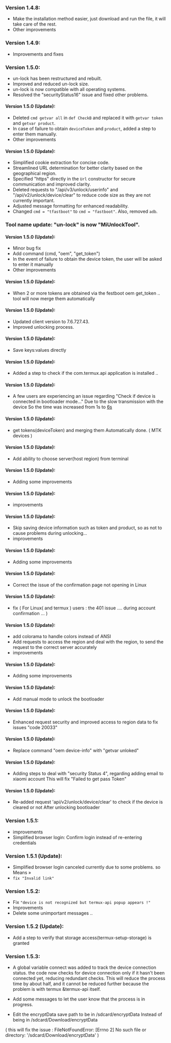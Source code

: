 ### Version 1.4.8:

- Make the installation method easier, just download and run the file, it will take care of the rest.
- Other improvements

### Version 1.4.9:

- Improvements and fixes

### Version 1.5.0:

- un-lock has been restructured and rebuilt.
- Improved and reduced un-lock size.
- un-lock is now compatible with all operating systems.
- Resolved the "securityStatus16" issue and fixed other problems.

#### Version 1.5.0 (Update):
- Deleted `cmd getvar all` in `def CheckB` and replaced it with `getvar token` and `getvar product`.
- In case of failure to obtain `deviceToken` and `product`, added a step to enter them manually.
- Other improvements

#### Version 1.5.0 (Update):
- Simplified cookie extraction for concise code.
- Streamlined URL determination for better clarity based on the geographical region.
- Specified "https" directly in the `Url` constructor for secure communication and improved clarity.
- Deleted requests to "/api/v3/unlock/userinfo" and "/api/v2/unlock/device/clear" to reduce code size as they are not currently important.
- Adjusted message formatting for enhanced readability.
- Changed `cmd = "tfastboot"` to `cmd = "fastboot"`. Also, removed `adb`.

### Tool name update: "un-lock" is now "MiUnlockTool".

#### Version 1.5.0 (Update):
- Minor bug fix
- Add command (cmd, "oem", "get_token")
- In the event of failure to obtain the device token, the user will be asked to enter it manually
- Other improvements

#### Version 1.5.0 (Update):
- When 2 or more tokens are obtained via the festboot oem get_token ..
tool will now merge them automatically

#### Version 1.5.0 (Update):
- Updated client version to 7.6.727.43.
- Improved unlocking process.

#### Version 1.5.0 (Update):
- Save keys:values ​​directly

#### Version 1.5.0 (Update):
- Added a step to check if the com.termux.api application is installed ..

#### Version 1.5.0 (Update):
- A few users are experiencing an issue regarding "Check if device is connected in bootloader mode..."
Due to the slow transmission with the device
So the time was increased from 1s to [6s](https://github.com/offici5l/MiUnlockTool/blob/main/MiUnlockTool.py#L112)

#### Version 1.5.0 (Update):
- get tokens(deviceToken) and merging them Automatically done. ( MTK devices )

#### Version 1.5.0 (Update):
- Add ability to choose server(host region) from terminal

#### Version 1.5.0 (Update):
- Adding some improvements

#### Version 1.5.0 (Update):
- improvements

#### Version 1.5.0 (Update):
- Skip saving device information such as token and product, so as not to cause problems during unlocking...
- improvements

#### Version 1.5.0 (Update):
- Adding some improvements

#### Version 1.5.0 (Update):
- Correct the issue of the confirmation page not opening in Linux

#### Version 1.5.0 (Update):
- fix ( For Linux( and termux ) users : the 401 issue .... during account confirmation ... )

#### Version 1.5.0 (Update):
- add colorama to handle colors instead of ANSI
- Add requests to access the region and deal with the region, to send the request to the correct server accurately
- improvements

#### Version 1.5.0 (Update):
- Adding some improvements

#### Version 1.5.0 (Update):
- Add manual mode to unlock the bootloader

#### Version 1.5.0 (Update):
- Enhanced request security and improved access to region data to fix issues "code 20033"

#### Version 1.5.0 (Update):
- Replace command "oem device-info" with "getvar unloked"

#### Version 1.5.0 (Update):
- Adding steps to deal with "security Status 4", regarding adding email to xiaomi account This will fix "Failed to get pass Token"

#### Version 1.5.0 (Update):
- Re-added request 'api/v2/unlock/device/clear' to check if the device is cleared or not After unlocking bootloader

### Version 1.5.1:
- improvements
- Simplified browser login: Confirm login instead of re-entering credentials

### Version 1.5.1 (Update):
- Simplified browser login canceled currently due to some problems. so Means »
- `fix "Invalid link"`

### Version 1.5.2:
- Fix `"device is not recognized but termux-api popup appears !"`
- Improvements
- Delete some unimportant messages ..

### Version 1.5.2 (Update):
- Add a step to verify that storage access(termux-setup-storage) is granted


### Version 1.5.3:
- A global variable connect was added to track the device connection status. the code now checks for device connection only if it hasn't been connected yet, reducing redundant checks.
This will reduce the process time by about half, and it cannot be reduced further because the problem is with termux &termux-api itself.

- Add some messages to let the user know that the process is in progress.


- Edit the encryptData save path to be in /sdcard/encryptData Instead of being in /sdcard/Download/encryptData

( this will fix the issue :
FileNotFoundError: [Errno 2] No such file or directory: '/sdcard/Download/encryptData' )